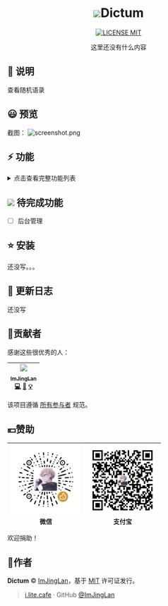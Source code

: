 <h1 align="center"><img src="https://raw.githubusercontent.com/ImJingLan/dictum/master/assets/brand/logo.svg" width="50">Dictum</h1>
<p align="center">
  <a href="./LICENSE"><img alt="LICENSE MIT" src="https://img.shields.io/badge/license-MIT-blue.svg?style=for-the-badge"></a>
</p>
<p align="center">
这里还没有什么内容
</p>

## 🧐 说明

查看随机语录

## 😃 预览

截图：
![screenshot.png](https://raw.githubusercontent.com/ImJingLan/dictum/master/screenshot.png)

## ⚡ 功能
<details>
<summary>点击查看完整功能列表</summary>

- [x] 随机语句

</details>

## <img src="https://media.giphy.com/media/WUlplcMpOCEmTGBtBW/giphy.gif" width="30">  待完成功能
- [ ] 后台管理

## ⭐️ 安装
还没写。。。

## 📄 更新日志

还没写

## 🍟贡献者

感谢这些很优秀的人：

| [<img src="https://avatars.githubusercontent.com/u/62010497" width="100px;"/><br /><sub><b>ImJingLan</b></sub>](https://i.lite.cafe/)<br />[💻]("编码") [📖]("文档") [💡]("示例") |
| :----------------------------------------------------------: |

该项目遵循 [所有参与者](https://github.com/kentcdodds/all-contributors) 规范。 

## 💴赞助
| <img src="https://raw.githubusercontent.com/ImJingLan/imjinglan/main/wxreward.jpg" width="160px;"/><br /><b>微信</b><br /> | <img src="https://raw.githubusercontent.com/ImJingLan/imjinglan/main/alipay.jpg" width="160px;"/><br /><b>支付宝</b><br /> |
| :----------------------------------------------------------: | :----------------------------------------------------------: |

欢迎捐助！

## 🎨作者

**Dictum** © [ImJingLan](https://github.com/ImJingLan)，基于 [MIT](./LICENSE) 许可证发行。<br>

> [i.lite.cafe](https://i.lite.cafe) · GitHub [@ImJingLan](https://github.com/ImJingLan)